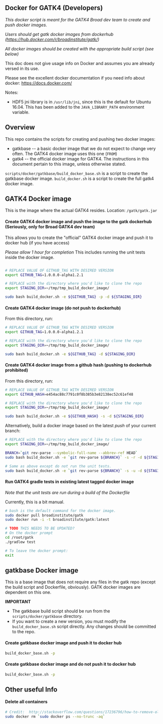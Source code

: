 Docker for GATK4 (Developers)
--------------------------------------

*This docker script is meant for the GATK4 Broad dev team to create and push docker images.*

*Users should get gatk docker images from dockerhub (https://hub.docker.com/r/broadinstitute/gatk/)*

*All docker images should be created with the appropriate build script (see below)*

This doc does not give usage info on Docker and assumes you are already versed in its use.

Please see the excellent docker documentation if you need info about docker:  https://docs.docker.com/

Notes:
- HDF5 jni library is in ``/usr/lib/jni``, since this is the default for Ubuntu 16.04.  This has been added to the ``JAVA_LIBRARY_PATH`` environment variable.


## Overview

This repo contains the scripts for creating and pushing two docker images:
- gatkbase -- a basic docker image that we do not expect to change very often.  The GATK4 docker image uses this one (``FROM``)
- gatk4 -- the official docker image for GATK4.  The instructions in this document pertain to this image, unless otherwise stated.

``scripts/docker/gatkbase/build_docker_base.sh`` is a script to create the gatkbase docker image.
``build_docker.sh`` is a script to create the full gatk4 docker image.

## GATK4 Docker image

This is the image where the actual GATK4 resides.  Location:  ``/gatk/gatk.jar``

#### Create GATK4 docker image and push the image to the gatk dockerhub (Seriously, only for Broad GATK4 dev team)

This allows you to create the "official" GATK4 docker image and push it to docker hub (if you have access) 

*Please allow 1 hour for completion*  This includes running the unit tests inside the docker image. 

```bash

# REPLACE VALUE OF GITHUB_TAG WITH DESIRED VERSION
export GITHUB_TAG=1.0.0.0-alpha1.2.1

# REPLACE with the directory where you'd like to clone the repo
export STAGING_DIR=~/tmp/tmp_build_docker_image/

sudo bash build_docker.sh -e ${GITHUB_TAG} -p -d ${STAGING_DIR}
```

#### Create GATK4 docker image (do not push to dockerhub)

From this directory, run:

```bash
# REPLACE VALUE OF GITHUB_TAG WITH DESIRED VERSION
export GITHUB_TAG=1.0.0.0-alpha1.2.1

# REPLACE with the directory where you'd like to clone the repo
export STAGING_DIR=~/tmp/tmp_build_docker_image/

sudo bash build_docker.sh -e ${GITHUB_TAG} -d ${STAGING_DIR}

```

#### Create GATK4 docker image from a github hash (pushing to dockerhub prohibited)

From this directory, run:

```bash
# REPLACE VALUE OF GITHUB_TAG WITH DESIRED VERSION
export GITHUB_HASH=e454ac88c7791c0f8b385b3e82138ec52c61ef48

# REPLACE with the directory where you'd like to clone the repo
export STAGING_DIR=~/tmp/tmp_build_docker_image/

sudo bash build_docker.sh -e ${GITHUB_HASH} -s -d ${STAGING_DIR}
```

Alternatively, build a docker image based on the latest *push* of your current branch:
```bash
# REPLACE with the directory where you'd like to clone the repo
export STAGING_DIR=~/tmp/tmp_build_docker_image/

BRANCH=`git rev-parse --symbolic-full-name --abbrev-ref HEAD` 
sudo bash build_docker.sh -e `git rev-parse ${BRANCH}` -s -r -d ${STAGING_DIR}
```

```bash
# Same as above except do not run the unit tests.
sudo bash build_docker.sh -e `git rev-parse ${BRANCH}` -s -u -d ${STAGING_DIR}
```

#### Run GATK4 gradle tests in existing latest tagged docker image

*Note that the unit tests are run during a build of the Dockerfile*

Currently, this is a bit manual.

```bash
# bash is the default command for the docker image.
sudo docker pull broadinstitute/gatk
sudo docker run -i -t broadinstitute/gatk:latest

# TODO THIS NEEDS TO BE UPDATED?
# On the docker prompt
cd /root/gatk
./gradlew test

# To leave the docker prompt:
exit
```

## gatkbase Docker image

This is a base image that does not require any files in the gatk repo (except the build script and Dockerfile, obviously).  GATK docker images are dependent on this one.

**IMPORTANT** 
- The gatkbase build script should be run from the ``scripts/docker/gatkbase`` directory.
- If you want to create a new version, you must modify the ``build_docker_base.sh`` script directly.  Any changes should be committed to the repo.

#### Create gatkbase docker image and push it to docker hub

```bash
build_docker_base.sh -p
```

#### Create gatkbase docker image and do not push it to docker hub
 
```bash
build_docker_base.sh -p
```


## Other useful Info
#### Delete all containers
```bash
# Credit:  http://stackoverflow.com/questions/17236796/how-to-remove-old-docker-containers
sudo docker rm `sudo docker ps --no-trunc -aq`
```